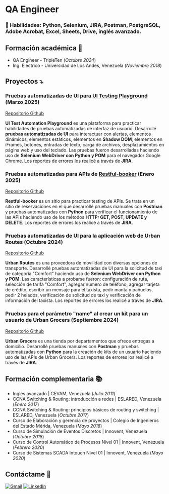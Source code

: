 # QA Engineer

### 🔧 Habilidades: Python, Selenium, JIRA, Postman, PostgreSQL, Adobe Acrobat, Excel, Sheets, Drive, inglés avanzado.

## Formación académica 📖
- QA Engineer - TripleTen (_Octubre 2024_)
- Ing. Eléctrico - Universidad de Los Andes, Venezuela (_Noviembre 2018_)

## Proyectos ⤵️

### Pruebas automatizadas de UI para [UI Testing Playground](http://uitestingplayground.com/) (Marzo 2025)
[Repositorio Github](https://github.com/ibrarondon/Pruebas-automatizadas-para-UITestingPlayground)

**UI Test Automation Playground** es una plataforma para practicar habilidades de pruebas automatizadas de interfaz de usuario. Desarrollé **pruebas automatizadas de UI** para interactuar con alertas, elementos dinámicos, elementos estáticos, elementos en **Shadow DOM**, elementos en iFrames, botones, entradas de texto, carga de archivos, desplazamientos en página web y uso del teclado. Las pruebas fueron desarrolladas haciendo uso de **Selenium WebDriver con Python y POM** para el navegador Google Chrome. Los reportes de errores los realicé a través de **JIRA**.

### Pruebas automatizadas para APIs de [Restful-booker](https://restful-booker.herokuapp.com/apidoc/index.html) (Enero 2025)
[Repositorio Github](https://github.com/ibrarondon/Pruebas-automatizadas-para-APIs-de-Restful-booker)

**Restful-booker** es un sitio para practicar testing de APIs. Se trata en un sitio de reservaciones en el que desarrollé pruebas manuales con **Postman** y pruebas automatizadas con **Python** para verificar el funcionamiento de las APIs haciendo uso de los métodos **HTTP: GET, POST, UPDATE y DELETE**. Los reportes de errores los realicé a través de **JIRA**.

### Pruebas automatizadas de UI para la aplicación web de Urban Routes (Octubre 2024)
[Repositorio Github](https://github.com/ibrarondon/Pruebas-de-UI-para-Urban-Routes)

**Urban Routes** es una proveedora de movilidad con diversas opciones de transporte. Desarrollé pruebas automatizadas de UI para la solicitud de taxi de categoría "Comfort" haciendo uso de **Selenium WebDriver con Python y POM**. Las características a probarse fueron: configuración de ruta, selección de tarifa "Comfort", agregar número de teléfono, agregar tarjeta de crédito, escribir un mensaje para el taxista, pedir manta y pañuelos, pedir 2 helados, verificación de solicitud de taxi y verificación de información del taxista. Los reportes de errores los realicé a través de **JIRA**.

### Pruebas para el parámetro "name" al crear un kit para un usuario de Urban Grocers (Septiembre 2024)
[Repositorio Github](https://github.com/ibrarondon/Pruebas-para-crear-un-kit-Urban-Grocers)

**Urban Grocers** es una tienda por departamentos que ofrece entregas a domicilio. Desarrollé pruebas manuales con **Postman** y pruebas automatizadas con **Python** para la creación de kits de un usuario haciendo uso de las APIs de Urban Grocers. Los reportes de errores los realicé a través de **JIRA**.


## Formación complementaria 📚
- Inglés avanzado | CEVAM, Venezuela (_Julio 2011_)
- CCNA Switching & Routing: introducción a redes | ESLARED, Venezuela (_Enero 2017_)
- CCNA Switching & Routing: principios básicos de routing y switching | ESLARED, Venezuela (_Octubre 2017_)
- Curso de Elaboración y gerencia de proyectos | Colegio de Ingenieros del Estado Mérida, Venezuela (_Mayo 2018_)
- Curso de Simulación de Eventos Discretos | Innovent, Venezuela (_Octubre 2018_)
- Curso de Control Automático de Procesos Nivel 01 | Innovent, Venezuela (_Febrero 2020_)
- Curso de Sistemas SCADA Intouch Nivel 01 | Innovent, Venezuela (_Mayo 2020_)

## Contáctame 📨
[![Gmail](https://img.shields.io/badge/Gmail-D14836?style=for-the-badge&logo=gmail&logoColor=white)](mailto:ibrarondon@gmail.com)
[![LinkedIn](https://img.shields.io/badge/linkedin-%230077B5.svg?style=for-the-badge&logo=linkedin&logoColor=white)](https://www.linkedin.com/in/ibrarondon/)

